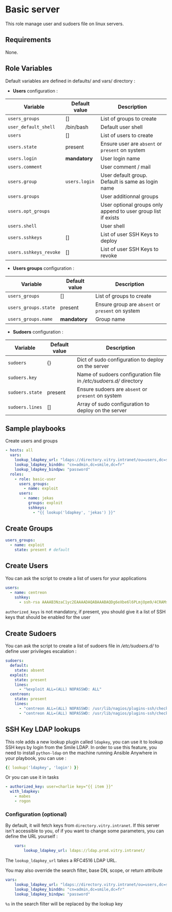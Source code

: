 Basic server
============

This role manage user and sudoers file on linux servers.

Requirements
------------

None.

Role Variables
--------------

Default variables are defined in defaults/ and vars/ directory :

 * **Users** configuration :

| Variable | Default value | Description |
| -------- | ------------- | ----------- |
| `users_groups` | [] | List of groups to create |
| `user_default_shell`| /bin/bash | Default user shell |
| `users` | [] | List of users to create |
| `users.state` | present | Ensure user are `absent` or `present` on system |
| `users.login` | **mandatory** | User login name |
| `users.comment` |  | User comment / mail |
| `users.group` | `users.login` | User default group. Default is same as login name |
| `users.groups` |  | User additionnal groups |
| `users.opt_groups` |  | User optional groups only append to user group list if exists |
| `users.shell` |  | User shell |
| `users.sshkeys` | [] | List of user SSH Keys to deploy |
| `users.sshkeys_revoke` | [] | List of user SSH Keys to revoke |

 * **Users groups** configuration :

| Variable | Default value | Description |
| -------- | ------------- | ----------- |
| `users_groups` | [] | List of groups to create |
| `users_groups.state` | present | Ensure group are `absent` or `present` on system |
| `users_groups.name` | **mandatory** | Group name |

 * **Sudoers** configuration :

| Variable | Default value | Description |
| -------- | ------------- | ----------- |
| `sudoers` | {} | Dict of sudo configuration to deploy on the server |
| `sudoers.key` |  | Name of sudoers configuration file in _/etc/sudoers.d/_ directory |
| `sudoers.state` | present | Ensure sudoers are `absent` or `present` on system |
| `sudoers.lines` | [] | Array of sudo configuration to deploy on the server |


Sample playbooks
---------------

Create users and groups

```yaml
- hosts: all
  vars:
    lookup_ldapkey_url: "ldaps://directory.vitry.intranet/ou=users,dc=smile,dc=fr?sshPublicKey?sub?(&(!(pwdAccountLockedTime=000001010000Z))(uid=%s))"\
    lookup_ldapkey_binddn: "cn=admin,dc=smile,dc=fr"
    lookup_ldapkey_bindpw: "password"
  roles:
    - role: basic-user
      users_groups:
        - name: exploit
      users:
        - name: jekas
          groups: exploit
          sshkeys:
            - "{{ lookup('ldapkey', 'jekas') }}"
```

Create Groups
------------

```yaml
users_groups:
  - name: exploit
    state: present # default
```

Create Users
--------------

You can ask the script to create a list of users for your applications

```yaml
users:
  - name: centreon
    sshkey:
      - ssh-rsa AAAAB3NzaC1yc2EAAAADAQABAAABAQDg6eXbe6l6PLmjOpm9/4CRAMsg78JYKcxijw7YdMWcF1GD5n0mwjiY1ebd/yWWXaL3HM5vlc3NEsowO6dWU/1EqilQbfsxlSnTckUrHW1VlaJOGGeK5W3CewiJ/For663vks9Wxgnv3QqaWG74Yt6WxO9b16Le2S0hqpW7py3WsHSz06UhXsYbXYnv+5+INxYvESYBiqp37byymIVUY+9PQ6rMYorMZDGs+VJYhJCPuCJ7lqpbGBXVB74CWdqkHKzMSPYzmyBDaZtKY7hGaxUF7FRcqVqeEA2nfprcRufLf5xiOzo3tOwQiLtFWUcjSF0Emm6uKAW2igSavCH3b4AV centreon@centreon.ovh.smile.lan
```

`authorized_keys` is not mandatory, if present, you should give it a list of SSH keys that should be enabled for the user


Create Sudoers
--------------

You can ask the script to create a list of sudoers file in _/etc/sudoers.d/_ to define user privileges escalation :

```yaml
sudoers:
  default:
    state: absent
  exploit:
    state: present
    lines:
      - "%exploit ALL=(ALL) NOPASSWD: ALL"
  centreon:
    state: present
    lines:
      - "centreon ALL=(ALL) NOPASSWD: /usr/lib/nagios/plugins-ssh/check_bind_stats"
      - "centreon ALL=(ALL) NOPASSWD: /usr/lib/nagios/plugins-ssh/check_mysql_health"
```


SSH Key LDAP lookups
--------------------

This role adds a new lookup plugin called `ldapkey`, you can use it to lookup SSH keys by login from the Smile LDAP.
In order to use this feature, you need to install `python-ldap` on the machine running Ansible
Anywhere in your playbook, you can use :

```yaml
{{ lookup('ldapkey', 'login') }}
```


Or you can use it in tasks

```yaml
- authorized_key: user=charlie key="{{ item }}"
  with_ldapkey:
    - mabes
    - rogon
```

### Configuration (optional)

By default, it will fetch keys from `directory.vitry.intranet`. If this server isn't accessible to you, of if you want to change some parameters, you can define the URL yourself :

```yaml
    vars:
        lookup_ldapkey_url: ldaps://ldap.prod.vitry.intranet/
```

The `lookup_ldapkey_url` takes a RFC4516 LDAP URL.

You may also override the search filter, base DN, scope, or return attribute

```yaml
vars:
    lookup_ldapkey_url: "ldaps://directory.vitry.intranet/ou=users,dc=smile,dc=fr?sshPublicKey?sub?(&(!(pwdAccountLockedTime=000001010000Z))(uid=%s))"\
    lookup_ldapkey_binddn: "cn=admin,dc=smile,dc=fr"
    lookup_ldapkey_bindpw: "password"
```

`%s` in the search filter will be replaced by the lookup key
